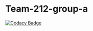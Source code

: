 # Team-212-group-a

[![Codacy Badge](https://api.codacy.com/project/badge/Grade/29b9f411967f4b17879fb3f3407dc298)](https://app.codacy.com/gh/BuildForSDGCohort2/Team-212-group-a-backend?utm_source=github.com&utm_medium=referral&utm_content=BuildForSDGCohort2/Team-212-group-a-backend&utm_campaign=Badge_Grade_Settings)